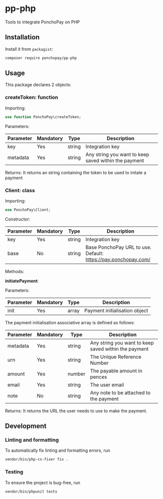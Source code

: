# pp-php

Tools to integrate PonchoPay on PHP

## Installation

Install it from `packagist`:

```bash
composer require ponchopay/pp-php
```

## Usage

This package declares 2 objects:

### createToken: function

Importing:

```php
use function PonchoPay\createToken;
```

Parameters:

| Parameter | Mandatory | Type   | Description                                          |
| --------- | --------- | ------ | ---------------------------------------------------- |
| key       | Yes       | string | Integration key                                      |
| metadata  | Yes       | string | Any string you want to keep saved within the payment |

Returns:
It returns an string containing the token to be used to initate a payment

### Client: class

Importing:

```php
use PonchoPay\Client;
```

Constructor:

| Parameter | Mandatory | Type   | Description                                                    |
| --------- | --------- | ------ | -------------------------------------------------------------- |
| key       | Yes       | string | Integration key                                                |
| base      | No        | string | Base PonchoPay URL to use. Default: https://pay.ponchopay.com/ |

Methods:

**initiatePayment**:

Parameters:

| Parameter | Mandatory | Type  | Description                   |
| --------- | --------- | ----- | ----------------------------- |
| init      | Yes       | array | Payment initialisation object |

The payment initialisation associative array is defined as follows:

| Parameter | Mandatory | Type   | Description                                          |
| --------- | --------- | ------ | ---------------------------------------------------- |
| metadata  | Yes       | string | Any string you want to keep saved within the payment |
| urn       | Yes       | string | The Unique Reference Number                          |
| amount    | Yes       | number | The payable amount in pences                         |
| email     | Yes       | string | The user email                                       |
| note      | No        | string | Any note to be attached to the payment               |

Returns:
It returns the URL the user needs to use to make the payment.

## Development

### Linting and formatting

To automatically fix linting and formatting errors, run

```bash
vendor/bin/php-cs-fixer fix .
```

### Testing

To ensure the project is bug-free, run

```bash
vendor/bin/phpunit tests
```
